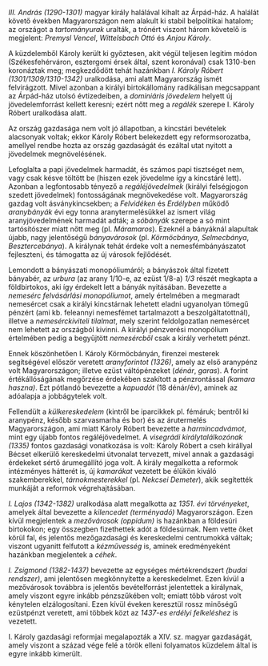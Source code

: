 *III. András (1290-1301)* magyar király halálával kihalt az Árpád-ház. A halálát követő években Magyarországon nem alakult ki stabil belpolitikai hatalom; az országot a *tartományurak* uralták, a trónért viszont három követelő is megjelent: *Premysl Vencel*, *Wittelsbach Ottó* és *Anjou Károly*.

A küzdelemből Károly került ki győztesen, akit végül teljesen legitim módon (Székesfehérváron, esztergomi érsek által, szent koronával) csak 1310-ben koronáztak meg; megkezdődött tehát hazánkban *I. Károly Róbert (1301/1309/1310-1342)* uralkodása, ami alatt Magyarország ismét felvirágzott. Mivel azonban a királyi birtokállomány radikálisan megcsappant az Árpád-ház utolsó évtizedeiben, a *dominiáris jövedelem* helyett új jövedelemforrást kellett keresni; ezért nőtt meg a *regálék* szerepe I. Károly Róbert uralkodása alatt.

Az ország gazdasága nem volt jó állapotban, a kincstári bevételek alacsonyak voltak; ekkor Károly Róbert belekezdett egy reformsorozatba, amellyel rendbe hozta az ország gazdaságát és ezáltal utat nyitott a jövedelmek megnövelésének.

Lefoglalta a papi jövedelmek harmadát, és számos papi tisztséget nem, vagy csak késve töltött be (hiszen ezek jövedelme így a kincstáré lett). Azonban a legfontosabb tényező a *regáléjövedelmek* (királyi felségjogon szedett jövedelmek) fontosságának megnövekedése volt. Magyarország gazdag volt ásványkincsekben; a *Felvidéken* és *Erdélyben* működő *aranybányák* évi egy tonna aranytermelésükkel az ismert világ aranyjövedelmének harmadát adták; a *sóbányák* szerepe a só mint tartósítószer miatt nőtt meg (pl. *Máramaros*). Ezeknél a bányáknál alapultak újabb, nagy jelentőségű *bányavárosok* (pl. *Körmöcbánya*, *Selmecbánya*, *Besztercebánya*). A királynak tehát érdeke volt a nemesfémbányászatot fejleszteni, és támogatta az új városok fejlődését.

Lemondott a bányászati monopóliumáról; a bányászok által fizetett bányabér, az *urbura* (az arany 1/10-e, az ezüst 1/8-a) *1/3* részét megkapta a földbirtokos, aki így érdekelt lett a bányák nyitásában. Bevezette a *nemesérc felvásárlási monopóliumot*, amely értelmében a megmaradt nemesércet csak a királyi kincstárnak lehetett eladni ugyanolyan tömegű pénzért (ami kb. feleannyi nemesfémet tartalmazott a beszolgáltatottnál), illetve a *nemesérckiviteli tilalmat*, mely szerint feldolgozatlan nemesércet nem lehetett az országból kivinni. A királyi pénzverési monopólium értelmében pedig a begyűjtött *nemesércből* csak a király verhetett pénzt.

Ennek köszönhetően I. Károly Körmöcbányán, firenzei mesterek segítségével először veretett *aranyforintot (1326)*, amely az első aranypénz volt Magyarországon; illetve ezüst váltópénzeket (*dénár*, *garas*). A forint értékállóságának megőrzése érdekében szakított a pénzrontással *(kamara haszna)*. Ezt pótlandó bevezette a *kapuadót* (18 dénár/év), aminek az adóalapja a jobbágytelek volt.

Fellendült a *külkereskedelem* (kintről be iparcikkek pl. fémáruk; bentről ki aranypénz, később szarvasmarha és bor) és az árutermelés Magyarországon, ami miatt Károly Róbert bevezette a *harmincadvámot*, mint egy újabb fontos regáléjövedelmet. A *visegrádi királytalálkozónak (1335)* fontos gazdasági vonatkozása is volt: Károly Róbert a cseh királlyal Bécset elkerülő kereskedelmi útvonalat tervezett, mivel annak a gazdasági érdekeket sértő árumegállító joga volt.
A király megalkotta a reformok intézményes hátterét is, új *kamarákat* vezetett be élükön kiváló szakemberekkel, *tárnokmesterekkel* (pl. *Nekcsei Demeter*), akik segítették munkáját a reformok végrehajtásában.

*I. Lajos (1342-1382)* uralkodása alatt megalkotta az *1351. évi törvényeket*, amelyek által bevezette a *kilencedet (terményadó)* Magyarországon. Ezen kívül megjelentek a *mezővárosok (oppidum)* is hazánkban a földesúri birtokokon; egy összegben fizethettek adót a földesúrnak. Nem vette őket körül fal, és jelentős mezőgazdasági és kereskedelmi centrumokká váltak; viszont ugyanitt felfutott a *kézművesség* is, aminek eredményeként hazánkban megjelentek a *céhek*.

*I. Zsigmond (1382-1437)* bevezette az egységes mértékrendszert *(budai rendszer)*, ami jelentősen megkönnyítette a kereskedelmet. Ezen kívül a mezővárosok továbbra is jelentős bevételforrást jelentettek a királynak, amely viszont egyre inkább pénzszűkében volt; emiatt több várost volt kénytelen elzálogosítani. Ezen kívül éveken keresztül rossz minőségű ezüstpénzt veretett, ami többek közt az *1437-es erdélyi felkeléshez* is vezetett.

I. Károly gazdasági reformjai megalapozták a XIV. sz. magyar gazdaságát, amely viszont a század vége felé a török elleni folyamatos küzdelem által is egyre inkább kimerült.
